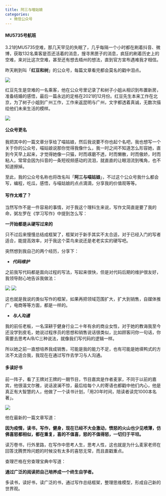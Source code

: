 ```yaml
---
title: 阿三与喵姑娘
categories:
  - 微信公众号
---
```

#### **MU5735号航班**

3.21的MU5735空难，那几天罕见的失眠了，几乎每隔一个小时都在刷着抖音、微博，获取132名乘客是否还活着的消息，搜寻黑匣子的消息，疯狂的刷着历史上的空难，来对比这次空难，甚至还有想去梧州的想法，直到官方宣布遇难我才相信。

昨天刷到叫「**红豆和树**」的公众号，每篇文章看完都会莫名的戳中泪点。

![](https://gitee.com/cjyzwg/img/raw/master/202203281442530.png)


红豆先生是空难的一名乘客，他在公众号里记录了和树子小姐从相识到布置新房，准备结婚的感悟，最后一篇永远的定格在2021的12月份。红豆先生本来工作在北京，为了树子小姐到广州工作，工作来返昆明与广州，文字都透着真诚，无数次描绘他们未来生活的模样。

![](https://gitee.com/cjyzwg/img/raw/master/202203281442214.png)

#### **公众号更名**

我把其中的一篇文章分享给了喵姑娘，然后我说要不你也起个名吧，我也想写一个关于你的公众号，喵姑娘说那你觉得我像什么，我一时之间不知道怎么形容她，直到今天早上起来，才觉得她像一只猫，时而琢磨不透，时而懒散，时而傲娇，时而粘人，常常会因为抖音的一条短视频感动的流泪，就直直的让眼泪流到嘴角，也不知道擦掉。

至此，我的公众号名称也将改名叫「**阿三与喵姑娘**」，不过这个公众号我什么都会写，编程，吃瓜，感悟，与喵姑娘的点点滴滴，分享我的价值观等等。

#### **写作太难了？**


当然写作不是一件容易的事情，对于我这个理科生来说，写作文简直是要了我的命，粥左罗在《学习写作》中提到怎么写：

**一开始都是从硬写过来的**

只不过后来慢慢总结成框架了，框架对于新手其实不太合适，对于已经入门的写者适合，能提高效率，对于我这个菜鸟来说还是老老实实的硬写吧。

突然想到我自己的两个经历，分享下：

- ***代码维护***

之前我写代码都是面向过程的写法，写起来很快，但是对代码后期的维护很友好，我领导耐心地告诉我做法：

![](https://gitee.com/cjyzwg/img/raw/master/202203281214057.png)
![](https://gitee.com/cjyzwg/img/raw/master/202203281214187.png)

这也就是我说的类似写作的框架，如果再把领域范围扩大，扩大到销售，自媒体推广，电商等等方面，都是一样的。

- ***与人沟通***

我的前任老板，一名深耕于健身行业二十年有余的商业女性，对于她的教诲我至今还没学到皮毛，她说过程序员的思想和销售说话很类似，比如顾客问你一句话，你需要去思考A/B/C三种说法，就像我们写代码的逻辑一样。

所以她之前一直想培养我成销售，可能是我的能力不足，也有可能是她填鸭式的方法不太适合我，我现在在通过写作去学习与人沟通。

#### **多读好书**

前一阵子，看了王牌对王牌的一期节目，节目嘉宾是作者麦家，不同于以前的嘉宾，他很温文尔雅，说话波澜不惊，最后给每个人的寄语也都戳中他们内心，他是真正有大智慧的人，他做了一个读书计划，「用20年时间，陪读者读完1000本名著」。

![](https://gitee.com/cjyzwg/img/raw/master/202203281410148.png)


他在最新的一篇文章写道：

**因为疫情，读书，写作，健身，现在已经不大会激动，愤怒的火山也少见喷薄，仿佛喜怒都相似，都在重复，喜的不值喜，怒的不值得怒，一切归于平坦。**

读万卷书，行外里路，在写作中思考人生，思考人性，这也就是为什么麦家老师在回答沈腾贾玲问题的时候没有太多的喜怒无常，而且直戳重点。


查理芒格在穷查理宝典中写道：

**通过广泛的阅读把自己培养成一个终生自学者。**

多读书，读好书，读广泛的书，通过写作总结框架，整理思维模型，形成自己新的世界观。

